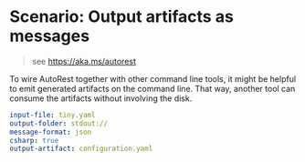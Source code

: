 # Scenario: Output artifacts as messages

> see https://aka.ms/autorest

To wire AutoRest together with other command line tools, it might be helpful to emit generated artifacts on the command line. That way, another tool can consume the artifacts without involving the disk.

``` yaml
input-file: tiny.yaml
output-folder: stdout://
message-format: json
csharp: true
output-artifact: configuration.yaml
```